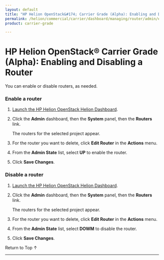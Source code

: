 ```yaml
---
layout: default
title: "HP Helion OpenStack&#174; Carrier Grade (Alpha): Enabling and Disabling a Router"
permalink: /helion/commercial/carrier/dashboard/managing/router/admin/enable/
product: carrier-grade

---
```

<!--UNDER REVISION-->

<script>

function PageRefresh {
onLoad="window.refresh"
}

PageRefresh();

</script>

<!-- <p style="font-size: small;"> <a href="/helion/commercial/carrier/ga1/install/">&#9664; PREV</a> | <a href="/helion/commercial/carrier/ga1/install-overview/">&#9650; UP</a> | <a href="/helion/commercial/carrier/ga1/">NEXT &#9654;</a></p> -->

# HP Helion OpenStack&#174; Carrier Grade (Alpha): Enabling and Disabling a Router

You can enable or disable routers, as needed.

### Enable a router ###

1. [Launch the HP Helion OpenStack Helion Dashboard](/helion/openstack/carrier/dashboard/login/).

2. Click the **Admin** dashboard, then the **System** panel, then the **Routers** link.

	The routers for the selected project appear. 

3. For the router you want to delete, click **Edit Router** in the **Actions** menu.

3. From the **Admin State** list, select **UP** to enable the router.

4. Click **Save Changes**.  

### Disable a router ###

1. [Launch the HP Helion OpenStack Helion Dashboard](/helion/openstack/carrier/dashboard/login/).

2. Click the **Admin** dashboard, then the **System** panel, then the **Routers** link.

	The routers for the selected project appear. 

3. For the router you want to delete, click **Edit Router** in the **Actions** menu.

3. From the **Admin State** list, select **DOWM** to disable the router.

4. Click **Save Changes**.  



<a href="#top" style="padding:14px 0px 14px 0px; text-decoration: none;"> Return to Top &#8593; </a>


----
